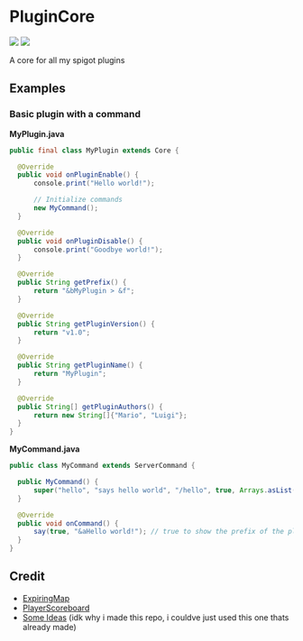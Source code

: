   # PluginCore
  [![](https://jitpack.io/v/Fxcilities/PluginCore.svg)](https://jitpack.io/#Fxcilities/PluginCore)
  [![](https://img.shields.io/github/workflow/status/Fxcilities/PluginCore/Java%20CI%20with%20Gradle)](https://github.com/Fxcilities/PluginCore/actions)

  A core for all my spigot plugins

  ## Examples

  ### Basic plugin with a command
  
  **MyPlugin.java**
  ```java
public final class MyPlugin extends Core {

    @Override
    public void onPluginEnable() {
        console.print("Hello world!");

        // Initialize commands
        new MyCommand();
    }

    @Override
    public void onPluginDisable() {
        console.print("Goodbye world!");
    }

    @Override
    public String getPrefix() {
        return "&bMyPlugin > &f";
    }

    @Override
    public String getPluginVersion() {
        return "v1.0";
    }

    @Override
    public String getPluginName() {
        return "MyPlugin";
    }

    @Override
    public String[] getPluginAuthors() {
        return new String[]{"Mario", "Luigi"};
    }
}
  ```
  **MyCommand.java**
  ```java
  public class MyCommand extends ServerCommand {

    public MyCommand() {
        super("hello", "says hello world", "/hello", true, Arrays.asList("helloworld", "world")); // label, description, usage, playerOnly, aliases
    }

    @Override
    public void onCommand() {
        say(true, "&aHello world!"); // true to show the prefix of the plugin
    }
}
```


  ## Credit

  - [ExpiringMap](https://github.com/jhalterman/expiringmap)
  - [PlayerScoreboard](https://www.spigotmc.org/threads/scoreboard-api-1-8.160095/)
  - [Some Ideas](https://github.com/kangarko/Foundation) (idk why i made this repo, i couldve just used this one thats already made)
